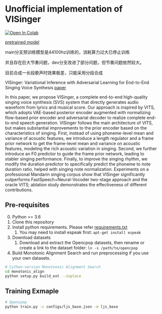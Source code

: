 # Unofficial implementation of VISinger
<a href="https://colab.research.google.com/drive/17UIpDlZ6jgm_HzELsv-UyF_zpcn6NpvS?usp=sharing" target="_parent"><img src="https://colab.research.google.com/assets/colab-badge.svg" alt="Open In Colab"/></a>

[pretrained model](https://drive.google.com/file/d/1kSXL9hLy23MPkKQMioDlrXISsw-9VRKM/view)

main分支预训练模型是44100hz训练的，消耗算力过大已停止训练

并且存在巨大节奏问题，dev分支改进了部分问题，但节奏问题依然较大。

目前合成一长段歌声时效果极差，只能采用分段合成

VISinger: Variational Inference with Adversarial Learning for End-to-End Singing Voice Synthesis [paper](https://arxiv.org/abs/2110.08813)

In this paper, we propose VISinger, a complete end-to-end high-quality singing voice synthesis (SVS) system that directly generates audio waveform from lyrics and musical score. Our approach is inspired by VITS, which adopts VAE-based posterior encoder augmented with normalizing flow-based prior encoder and adversarial decoder to realize complete end-to-end speech generation. VISinger follows the main architecture of VITS, but makes substantial improvements to the prior encoder based on the characteristics of singing. First, instead of using phoneme-level mean and variance of acoustic features, we introduce a length regulator and a frame prior network to get the frame-level mean and variance on acoustic features, modeling the rich acoustic variation in singing. Second, we further introduce an F0 predictor to guide the frame prior network, leading to stabler singing performance. Finally, to improve the singing rhythm, we modify the duration predictor to specifically predict the phoneme to note duration ratio, helped with singing note normalization. Experiments on a professional Mandarin singing corpus show that VISinger significantly outperforms FastSpeech+Neural-Vocoder two-stage approach and the oracle VITS; ablation study demonstrates the effectiveness of different contributions.


## Pre-requisites
0. Python >= 3.6
0. Clone this repository
0. Install python requirements. Please refer [requirements.txt](requirements.txt)
    1. You may need to install espeak first: `apt-get install espeak`
0. Download datasets
    1. Download and extract the Opencpop datasets, then rename or create a link to the dataset folder: `ln -s /path/to/opencpop`
0. Build Monotonic Alignment Search and run preprocessing if you use your own datasets.
```sh
# Cython-version Monotonoic Alignment Search
cd monotonic_align
python setup.py build_ext --inplace

```


## Training Exmaple
```sh
# Opencpop
python train.py -c configs/ljs_base.json -m ljs_base
```
